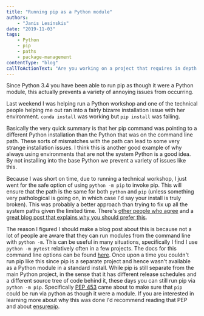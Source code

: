 ```yaml
---
title: "Running pip as a Python module"
authors:
    - "Janis Lesinskis"
date: "2019-11-03"
tags: 
    - Python
    - pip
    - paths
    - package-management
contentType: "blog"
callToActionText: "Are you working on a project that requires in depth knowledge of Python? Get in touch today."
---
```


Since Python 3.4 you have been able to run pip as though it were a Python module, this actually prevents a variety of annoying issues from occurring.

<!-- end excerpt -->

Last weekend I was helping run a Python workshop and one of the technical people helping me out ran into a fairly bizarre installation issue with her environment.
`conda install` was working but `pip install` was failing.

Basically the very quick summary is that her pip command was pointing to a different Python installation than the Python that was on the command line path. These sorts of mismatches with the path can lead to some very strange installation issues. I think this is another good example of why always using environments that are not the system Python is a good idea. By not installing into the base Python we prevent a variety of issues like this.

Because I was short on time, due to running a technical workshop, I just went for the safe option of using `python -m pip` to invoke pip. This will ensure that the path is the same for both `python` and `pip` (unless something very pathological is going on, in which case I'd say your install is truly broken).
This was probably a better approach than trying to fix up all the system paths given the limited time.
There's [other people who agree](https://github.com/pypa/warehouse/issues/1563) and a [great blog post that explains why you should prefer this](https://snarky.ca/why-you-should-use-python-m-pip/).

The reason I figured I should make a blog post about this is because not a lot of people are aware that they can run modules from the command line with `python -m`.
This can be useful in many situations, specifically I find I use `python -m pytest` relatively often in a few projects.
The docs for this command line options can be found [here](https://docs.python.org/3/using/cmdline.html#cmdoption-m).
Once upon a time you couldn't run pip like this since pip is a separate project and hence wasn't available as a Python module in a standard install.
While pip is still separate from the main Python project, in the sense that it has different release schedules and a different source tree of code behind it, these days you can still run pip via `python -m pip`.
Specifically [PEP 453](https://www.python.org/dev/peps/pep-0453/) came about to make sure that `pip` could be run via python as though it were a module.
If you are interested in learning more about why this was done I'd recommend reading that PEP and about [ensurepip](https://docs.python.org/3/library/ensurepip.html).
